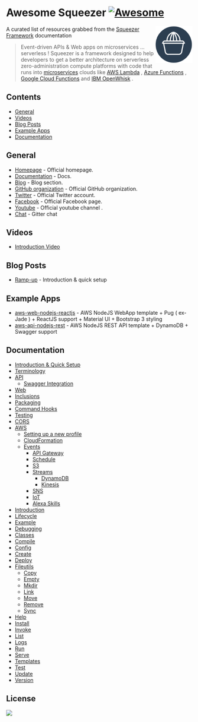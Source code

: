 # Awesome Squeezer [![Awesome](https://cdn.rawgit.com/sindresorhus/awesome/d7305f38d29fed78fa85652e3a63e154dd8e8829/media/badge.svg)](https://github.com/sindresorhus/awesome)

[<img src="squeezer_logo.png" align="right" width="100">](https://squeezer.io)

A curated list of resources grabbed from the [Squeezer Framework](https://squeezer.io) documentation

> Event-driven APIs & Web apps on microservices ... serverless ! Squeezer is a framework designed to help developers to get a better architecture on serverless zero-administration compute platforms with code that runs into [microservices](https://en.wikipedia.org/wiki/Microservices) clouds like [AWS Lambda](https://aws.amazon.com/documentation/lambda/) , [Azure Functions](https://azure.microsoft.com/en-us/services/functions/) , [Google Cloud Functions](https://cloud.google.com/functions/docs/) and [IBM OpenWhisk](https://developer.ibm.com/openwhisk/) .



## Contents

- [General](#general)
- [Videos](#videos)
- [Blog Posts](#blog-posts)
- [Example Apps](#example-apps)
- [Documentation](#documentation)

## General

- [Homepage](https://squeezer.io) - Official homepage.
- [Documentation](https://docs.squeezer.io) - Docs.
- [Blog](https://squeezer.io/blog/) - Blog section.
- [GitHub organization](https://github.com/SqueezerIO/squeezer) - Official GitHub organization.
- [Twitter](https://twitter.com/SqueezerIO) - Official Twitter account.
- [Facebook](https://www.facebook.com/Squeezer.IO) - Official Facebook page.
- [Youtube](https://www.youtube.com/channel/UC4oipFLgQW7e98Gei-7NEIQ) - Official youtube channel .
- [Chat](https://gitter.im/SqueezerIO/squeezer/) - Gitter chat

## Videos

- [Introduction Video](https://www.youtube.com/watch?v=DfRnJOZvtJg&t=1s)

## Blog Posts

- [Ramp-up](https://squeezer.io/blog/2017/04/30/introduction-and-quick-setup/) - Introduction & quick setup

## Example Apps

- [aws-web-nodejs-reactjs](https://dg3eevr06b.execute-api.us-east-1.amazonaws.com/dev) - AWS NodeJS WebApp template + Pug ( ex-Jade ) + ReactJS support + Material UI + Bootstrap 3 styling
- [aws-api-nodejs-rest](https://s3.amazonaws.com/squeezer-projects/swagger-ui/index.html?url=https://s3.amazonaws.com/squeezer-projects/api-docs.json) - AWS NodeJS REST API template + DynamoDB + Swagger support

## Documentation

- [Introduction & Quick Setup](https://docs.squeezer.io/)
- [Terminology](https://docs.squeezer.io/terminology.html)
- [API](https://docs.squeezer.io/projects/api/api.html)
  - [Swagger Integration](https://docs.squeezer.io/projects/api/swagger.html)
- [Web](https://docs.squeezer.io/projects/web/web.html)
- [Inclusions](https://docs.squeezer.io/development/inclusions.html)
- [Packaging](https://docs.squeezer.io/development/packaging.html)
- [Command Hooks](https://docs.squeezer.io/development/command_hooks.html)
- [Testing](https://docs.squeezer.io/development/testing.html)
- [CORS](https://docs.squeezer.io/development/cors.html)
- [AWS](https://docs.squeezer.io/clouds/aws/aws.html)
  - [Setting up a new profile](https://docs.squeezer.io/clouds/aws/aws_profile.html)
  - [CloudFormation](https://docs.squeezer.io/clouds/aws/cloudformation.html)
  - [Events](https://docs.squeezer.io/clouds/aws/events/introduction.html)
    - [API Gateway](https://docs.squeezer.io/clouds/aws/events/api_gateway.html)
    - [Schedule](https://docs.squeezer.io/clouds/aws/events/schedule.html)
    - [S3](https://docs.squeezer.io/clouds/aws/events/s3.html)
    - [Streams](https://docs.squeezer.io/clouds/aws/events/streams/streams.html)
      - [DynamoDB](https://docs.squeezer.io/clouds/aws/events/streams/dynamodb.html)
      - [Kinesis](https://docs.squeezer.io/clouds/aws/events/streams/kinesis.html) 
    - [SNS](https://docs.squeezer.io/clouds/aws/events/sns.html)
    - [IoT](https://docs.squeezer.io/clouds/aws/events/iot.html)
    - [Alexa Skills](https://docs.squeezer.io/clouds/aws/events/alexa.html)
- [Introduction](https://docs.squeezer.io/plugins/introduction.html)
- [Lifecycle](https://docs.squeezer.io/plugins/lifecycle.html)
- [Example](https://docs.squeezer.io/plugins/example.html)
- [Debugging](https://docs.squeezer.io/plugins/debugging.html)
- [Classes](https://docs.squeezer.io/common.html)
- [Compile](https://docs.squeezer.io/cli/compile.html)
- [Config](https://docs.squeezer.io/cli/config.html)
- [Create](https://docs.squeezer.io/cli/create.html)
- [Deploy](https://docs.squeezer.io/cli/deploy.html)
- [Fileutils](https://docs.squeezer.io/cli/fileutils.html)
    - [Copy](https://docs.squeezer.io/cli/fileutils.html#fileutils_copy)
    - [Empty](https://docs.squeezer.io/cli/fileutils.html#fileutils_empty)
    - [Mkdir](https://docs.squeezer.io/cli/fileutils.html#fileutils_mkdir)
    - [Link](https://docs.squeezer.io/cli/fileutils.html#fileutils_link)
    - [Move](https://docs.squeezer.io/cli/fileutils.html#fileutils_move)
    - [Remove](https://docs.squeezer.io/cli/fileutils.html#fileutils_remove)
    - [Sync](https://docs.squeezer.io/cli/fileutils.html#fileutils_sync)
- [Help](https://docs.squeezer.io/cli/help.html)
- [Install](https://docs.squeezer.io/cli/install.html)
- [Invoke](https://docs.squeezer.io/cli/invoke.html)
- [List](https://docs.squeezer.io/cli/list.html)
- [Logs](https://docs.squeezer.io/cli/logs.html)
- [Run](https://docs.squeezer.io/cli/run.html)
- [Serve](https://docs.squeezer.io/cli/serve.html)
- [Templates](https://docs.squeezer.io/cli/templates.html)
- [Test](https://docs.squeezer.io/cli/test.html)
- [Update](https://docs.squeezer.io/cli/update.html)
- [Version](https://docs.squeezer.io/cli/version.html)

License
-------

[![](http://opentf.github.io/GuokrBadge/cc/gs/cc_by.flat.guokr.32.svg)](https://creativecommons.org/licenses/by/4.0/)